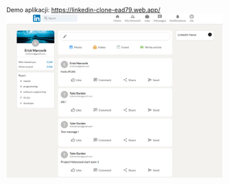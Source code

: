 Demo aplikacji: https://linkedin-clone-ead79.web.app/
![Main View](https://github.com/Fyrrj/linkedIn-clone/blob/main/src/1.PNG?raw=true)
